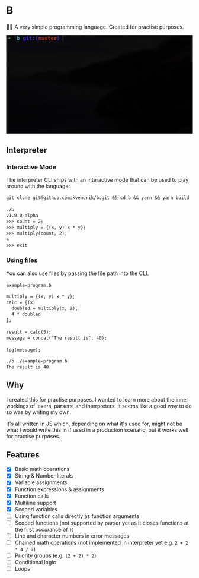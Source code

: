 # B

👩‍💻 A very simple programming language. Created for practise purposes.

![](demo.gif)

## Interpreter

### Interactive Mode

The interpreter CLI ships with an interactive mode that can be used to play around with the language:

```
git clone git@github.com:kvendrik/b.git && cd b && yarn && yarn build

./b
v1.0.0-alpha
>>> count = 2;
>>> multiply = {(x, y) x * y};
>>> multiply(count, 2);
4
>>> exit
```

### Using files

You can also use files by passing the file path into the CLI.

`example-program.b`

```
multiply = {(x, y) x * y};
calc = {(x)
  doubled = multiply(x, 2);
  4 * doubled
};

result = calc(5);
message = concat("The result is", 40);

log(message);
```

```
./b ./example-program.b
The result is 40
```

## Why

I created this for practise purposes. I wanted to learn more about the inner workings of lexers, parsers, and interpreters. It seems like a good way to do so was by writing my own.

It's all written in JS which, depending on what it's used for, might not be what I would write this in if used in a production scenario, but it works well for practise purposes.

## Features

- [x] Basic math operations
- [x] String & Number literals
- [x] Variable assignments
- [x] Function expressions & assignments
- [x] Function calls
- [x] Multiline support
- [x] Scoped variables
- [ ] Using function calls directly as function arguments
- [ ] Scoped functions (not supported by parser yet as it closes functions at the first occurance of `}`)
- [ ] Line and character numbers in error messages
- [ ] Chained math operations (not implemented in interpreter yet e.g. `2 + 2 * 4 / 2`)
- [ ] Priority groups (e.g. `(2 + 2) * 2`)
- [ ] Conditional logic
- [ ] Loops
